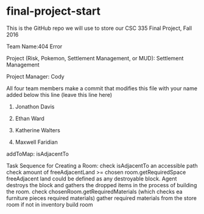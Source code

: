 # final-project-start

This is the GitHub repo we will use to store our CSC 335 Final Project, Fall 2016

Team Name:404 Error

Project (Risk, Pokemon, Settlement Management, or MUD): Settlement Management

Project Manager: Cody


All four team members make a commit that modifies this file with your name added below this line (leave this line here)

1) Jonathon Davis

2) Ethan Ward 

3) Katherine Walters

4) Maxwell Faridian


addToMap: isAdjacentTo


Task Sequence for Creating a Room:
    check isAdjacentTo an accessible path
    check amount of freeAdjacentLand >= chosen room.getRequiredSpace
         freeAdjacent land could be defined as any destroyable block. 
         Agent destroys the block and gathers the dropped items in the process of building the room.
	check chosenRoom.getRequiredMaterials (which checks ea furniture pieces required materials)
	gather required materials from the store room if not in inventory
	build room